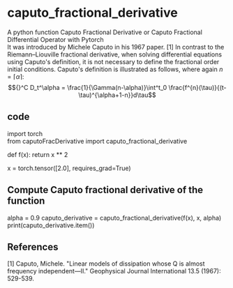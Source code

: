 # caputo_fractional_derivative
A python function Caputo Fractional Derivative or Caputo Fractional Differential Operator with Pytorch\
It was introduced by Michele Caputo in his 1967 paper. [1] In contrast to the Riemann–Liouville fractional derivative, when solving differential equations using Caputo's definition, it is not necessary to define the fractional order initial conditions. Caputo's definition is illustrated as follows, where again $n = \lceil \alpha \rceil$:
$${}^C D_t^\alpha = \frac{1}{\Gamma(n-\alpha)}\int^t_0 \frac{f^{n}(\tau)}{(t-\tau)^{\alpha+1-n}}d\tau$$

## code
import torch\
from caputoFracDerivative import caputo_fractional_derivative

def f(x):
    return x ** 2

x = torch.tensor([2.0], requires_grad=True)

## Compute Caputo fractional derivative of the function
alpha = 0.9
caputo_derivative = caputo_fractional_derivative(f(x), x, alpha)
print(caputo_derivative.item())


## References
[1] Caputo, Michele. "Linear models of dissipation whose Q is almost frequency independent—II." Geophysical Journal International 13.5 (1967): 529-539.
